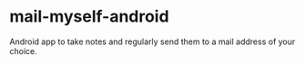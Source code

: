 # mail-myself-android

Android app to take notes and regularly send them to a mail address of your choice.
